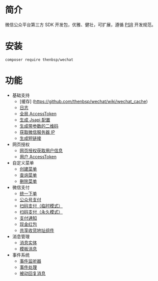 # 简介

微信公众平台第三方 SDK 开发包，优雅、健壮，可扩展，遵循 [PSR](http://www.php-fig.org/) 开发规范。

# 安装

```
composer require thenbsp/wechat
```

# 功能

- 基础支持
    - [缓存] (https://github.com/thenbsp/wechat/wiki/wechat_cache)
    - [日志](https://github.com/thenbsp/wechat/wiki/wechat_logger)
    - [全局 AccessToken](https://github.com/thenbsp/wechat/wiki/wechat_access_token)
    - [生成 Jsapi 配置](https://github.com/thenbsp/wechat/wiki/wechat_jsapi)
    - [生成带参数的二维码](https://github.com/thenbsp/wechat/wiki/wechat_qrcode)
    - [获取微信服务器 IP](https://github.com/thenbsp/wechat/wiki/wechat_server_ip)
    - [生成短链接](https://github.com/thenbsp/wechat/wiki/wechat_short_url)
- 网页授权
    - [网页授权获取用户信息](https://github.com/thenbsp/wechat/wiki/oauth_client)
    - [用户 AccessToken](https://github.com/thenbsp/wechat/wiki/oauth_access_token)
- 自定义菜单
    - [创建菜单](https://github.com/thenbsp/wechat/wiki/menu_create)
    - [查询菜单](https://github.com/thenbsp/wechat/wiki/menu_query)
    - [删除菜单](https://github.com/thenbsp/wechat/wiki/menu_delete)
- 微信支付
    - [统一下单](https://github.com/thenbsp/wechat/wiki/payment_unifiedorder)
    - [公众号支付](https://github.com/thenbsp/wechat/wiki/payment_jsapi)
    - [扫码支付（临时模式）](https://github.com/thenbsp/wechat/wiki/payment_temporary)
    - [扫码支付（永久模式）](https://github.com/thenbsp/wechat/wiki/payment_forever)
    - [支付通知](https://github.com/thenbsp/wechat/wiki/payment_notify)
    - [现金红包](https://github.com/thenbsp/wechat/wiki/payment_coupon_cash)
    - [共享收货地址组件](https://github.com/thenbsp/wechat/wiki/payment_address)
- 消息管理
    - [消息实体](https://github.com/thenbsp/wechat/wiki/message_entity)
    - [模板消息](https://github.com/thenbsp/wechat/wiki/message_template)
- 事件系统
    - [事件监听器](https://github.com/thenbsp/wechat/wiki/event_listener)
    - [事件处理](https://github.com/thenbsp/wechat/wiki/event_handler)
    - [被动回复消息](https://github.com/thenbsp/wechat/wiki/event_response)